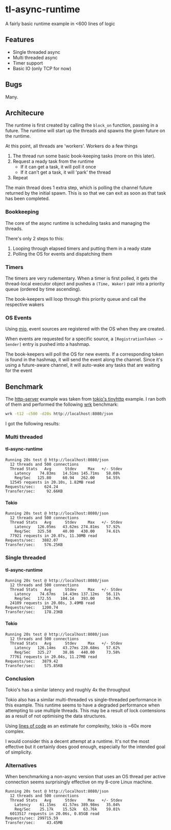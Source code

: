 # tl-async-runtime

A fairly basic runtime example in <600 lines of logic

## Features

* Single threaded async
* Multi threaded async
* Timer support
* Basic IO (only TCP for now)

## Bugs

Many.

## Architecure

The runtime is first created by calling the `block_on` function, passing in a future.
The runtime will start up the threads and spawns the given future on the runtime.

At this point, all threads are 'workers'. Workers do a few things

1. The thread run some basic book-keeping tasks (more on this later).
2. Request a ready task from the runtime
    * If it can get a task, it will poll it once
    * If it can't get a task, it will 'park' the thread
3. Repeat

The main thread does 1 extra step, which is polling the channel future returned by the initial spawn.
This is so that we can exit as soon as that task has been completed.

### Bookkeeping

The core of the async runtime is scheduling tasks and managing the threads.

There's only 2 steps to this:
1. Looping through elapsed timers and putting them in a ready state
2. Polling the OS for events and dispatching them

### Timers

The timers are very rudementary. When a timer is first polled, it
gets the thread-local executor object and pushes a `(Time, Waker)` pair
into a priority queue (ordered by time ascending).

The book-keepers will loop through this priority queue and call the respective wakers

### OS Events

Using [mio](https://crates.io/crates/mio), event sources are registered
with the OS when they are created.

When events are requested for a specific source, a `[RegistrationToken -> Sender]` entry is pushed into
a hashmap.

The book-keepers will poll the OS for new events. If a corresponding token is found in the hashmap,
it will send the event along the channel. Since it's using a future-aware channel, it will auto-wake
any tasks that are waiting for the event

## Benchmark

The [http-server](examples/http-server.rs) example was taken from [tokio's tinyhttp](https://github.com/tokio-rs/tokio/blob/e8ae65a697d04aa11d5587c45caf999cb3b7f36e/examples/tinyhttp.rs) example.
I ran both of them and performed the following [wrk](https://github.com/wg/wrk) benchmark:

```sh
wrk -t12 -c500 -d20s http://localhost:8080/json
```

I got the following results:

### Multi threaded

#### tl-async-runtime
```
Running 20s test @ http://localhost:8080/json
  12 threads and 500 connections
  Thread Stats   Avg      Stdev     Max   +/- Stdev
    Latency    74.83ms   14.51ms 145.71ms   58.08%
    Req/Sec   125.80     60.94   262.00     54.55%
  12545 requests in 20.10s, 1.82MB read
Requests/sec:    624.24
Transfer/sec:     92.66KB
```

#### Tokio
```
Running 20s test @ http://localhost:8080/json
  12 threads and 500 connections
  Thread Stats   Avg      Stdev     Max   +/- Stdev
    Latency   126.05ms   43.62ms 274.81ms   57.92%
    Req/Sec   325.58     40.00   430.00     74.61%
  77921 requests in 20.07s, 11.30MB read
Requests/sec:   3882.07
Transfer/sec:    576.25KB
```

### Single threaded

#### tl-async-runtime
```
Running 20s test @ http://localhost:8080/json
  12 threads and 500 connections
  Thread Stats   Avg      Stdev     Max   +/- Stdev
    Latency    74.67ms   14.43ms 137.12ms   56.11%
    Req/Sec   172.55    104.14   393.00     58.74%
  24109 requests in 20.08s, 3.49MB read
Requests/sec:   1200.74
Transfer/sec:    178.23KB
```

#### Tokio
```
Running 20s test @ http://localhost:8080/json
  12 threads and 500 connections
  Thread Stats   Avg      Stdev     Max   +/- Stdev
    Latency   126.14ms   43.27ms 220.68ms   57.62%
    Req/Sec   325.27     38.86   440.00     73.58%
  77761 requests in 20.04s, 11.27MB read
Requests/sec:   3879.42
Transfer/sec:    575.85KB
```

### Conclusion

Tokio's has a similar latency and roughly 4x the throughput

Tokio also has a similar multi-threaded vs single-threaded performance in this example.
This runtime seems to have a degraded performance when attempting to use multiple threads.
This may be a result of lock contensions as a result of not optimising the data structures.

Using [lines of code](https://gist.github.com/conradludgate/417ef86f1764b41606f400de247692bf) as an estimate for complexity, tokio is ~60x more complex.

I would consider this a decent attempt at a runtime. It's not the most effective but it certainly does good enough,
especially for the intended goal of simplicity.

### Alternatives

When benchmarking a non-async version that uses an OS thread per active connection seems surprisingly effective on my 8-core Linux machine.

```
Running 20s test @ http://localhost:8080/json
  12 threads and 500 connections
  Thread Stats   Avg      Stdev     Max   +/- Stdev
    Latency    61.15ms   41.57ms 389.98ms   35.04%
    Req/Sec    25.17k    15.52k   63.76k    59.01%
  6013517 requests in 20.06s, 0.85GB read
Requests/sec: 299715.59
Transfer/sec:     43.45MB
```
